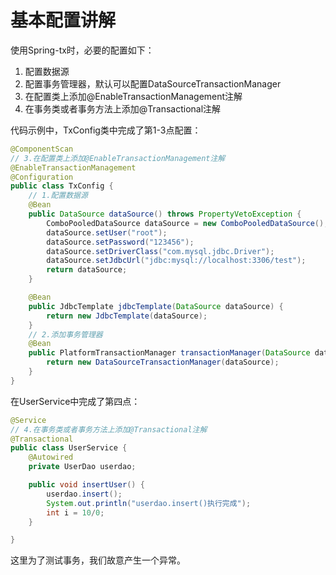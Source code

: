 # 基本配置讲解

使用Spring-tx时，必要的配置如下：

1. 配置数据源
2. 配置事务管理器，默认可以配置DataSourceTransactionManager
3. 在配置类上添加@EnableTransactionManagement注解
4. 在事务类或者事务方法上添加@Transactional注解

代码示例中，TxConfig类中完成了第1-3点配置：

```java
@ComponentScan
// 3.在配置类上添加@EnableTransactionManagement注解
@EnableTransactionManagement
@Configuration
public class TxConfig {
    // 1.配置数据源
    @Bean
    public DataSource dataSource() throws PropertyVetoException {
        ComboPooledDataSource dataSource = new ComboPooledDataSource();
        dataSource.setUser("root");
        dataSource.setPassword("123456");
        dataSource.setDriverClass("com.mysql.jdbc.Driver");
        dataSource.setJdbcUrl("jdbc:mysql://localhost:3306/test");
        return dataSource;
    }

    @Bean
    public JdbcTemplate jdbcTemplate(DataSource dataSource) {
        return new JdbcTemplate(dataSource);
    }
    // 2.添加事务管理器
    @Bean
    public PlatformTransactionManager transactionManager(DataSource dataSource) {
        return new DataSourceTransactionManager(dataSource);
    }
}
```

在UserService中完成了第四点：

```java
@Service
// 4.在事务类或者事务方法上添加@Transactional注解
@Transactional
public class UserService {
    @Autowired
    private UserDao userdao;

    public void insertUser() {
        userdao.insert();
        System.out.println("userdao.insert()执行完成");
        int i = 10/0;
    }

}
```

这里为了测试事务，我们故意产生一个异常。
